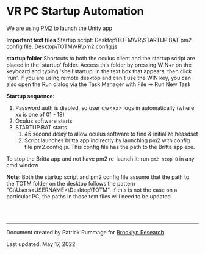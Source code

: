 # VR PC Startup Automation

We are using [PM2](https://pm2.keymetrics.io/) to launch the Unity app

**Important text files**
Startup script: Desktop\TOTM\VR\STARTUP.BAT
pm2 config file: Desktop\TOTM\VR\pm2.config.js

**startup folder**
Shortcuts to both the oculus client and the startup script are placed in the 'startup' folder. Access this folder by pressing WIN+r on the keyboard and typing 'shell:startup' in the text box that appears, then click 'run'.
If you are using remote desktop and can't use the WIN key, you can also open the Run dialog via the Task Manager with File -> Run New Task

**Startup sequence:**
1. Password auth is diabled, so user qw\<xx\> logs in automatically (where xx is one of 01 - 18)
2. Oculus software starts
3. STARTUP.BAT starts
	1. 45 second delay to allow oculus software to find & initialize heasdset
	2. Script launches britta app indirectly by launching pm2 with config file pm2.config.js. This config file has the path to the Britta app exe.

To stop the Britta app and not have pm2 re-launch it:
run `pm2 stop 0` in any cmd window

**Note**: Both the startup script and pm2 config file assume that the path to the TOTM folder on the desktop follows the pattern "C:\Users\<USERNAME>\Desktop\TOTM". If this is not the case on a particular PC, the paths in those text files will need to be updated.

<br><br>

---

Document created by Patrick Rummage for [Brooklyn Research](https://brooklynresearch.com)

Last updated: May 17, 2022


